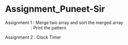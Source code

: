 # Assignment_Puneet-Sir

Assignment 1 : Merge two array and sort the merged array\
             &emsp;&emsp;&emsp;&emsp;&emsp;&emsp;: Print the pattern

Assignment 2 : Clock Timer
                
